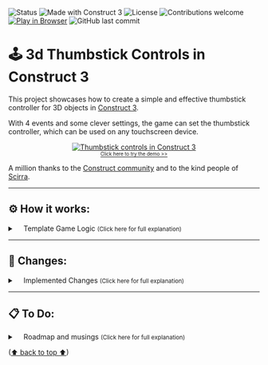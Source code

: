 <a id="readme-top"></a>

![Status](https://img.shields.io/badge/status-under--development-yellow)
![Made with Construct 3](https://img.shields.io/badge/built%20with-Construct%203-blue?logo=construct3)
![License](https://img.shields.io/badge/license-TBD-lightgrey)
![Contributions welcome](https://img.shields.io/badge/contributions-welcome-brightgreen)
[![Play in Browser](https://img.shields.io/badge/Play--Now-Browser-green?logo=google-chrome&logoColor=white)](https://hielo777.github.io/3dThumbstickControls/)
![GitHub last commit](https://img.shields.io/github/last-commit/hielo777/3dThumbstickControls)

# 🕹️ 3d Thumbstick Controls in Construct 3

This project showcases how to create a simple and effective thumbstick controller for 3D objects in [Construct 3](https://www.construct.net/en).

With 4 events and some clever settings, the game can set the thumbstick controller, which can be used on any touchscreen device.


<p align="center">
  <a href="https://hielo777.github.io/ThumbControlPage/">
    <img src="controlsDemo.gif" alt="Thumbstick controls in Construct 3" />
  </a>
  <br />
  <a href="https://hielo777.github.io/ThumbControlPage/">
    <sub><sup>Click here to try the demo >></sup></sub>
  </a>
</p>

A million thanks to the [Construct community](https://www.construct.net/en/forum) and to the kind people of [Scirra](https://www.construct.net/en).

***

 ## ⚙️ How it works:

<details>
<summary>&nbsp;&nbsp;&nbsp;&nbsp;Template Game Logic <small>(Click here for full explanation)</small></summary>

The entire system relies on the interaction of 2 different Construct objects:
- The sprite named **thumbstick01**
- The 8 instances of the sprite named **directionMarker**

The **thumbstick01** has the *"Drag and Drop"* behavior and can be moved on the screen by the player.

The 8 **directionMarker** sprites are set in a circle around **thumbstick01** at 45-degree inclination difference. 

Each **directionMarker** has 2 *Instance Variables:* vx and vy. These variables have 3 possible values: -1, 0, and 1. Each combination indicates the movement in the x and y direction that every **directionMarker** represents.

When the player moves **thumbstick01**, C3 determines which **directionMarker** is closest and uses the vx and vy variables to calculate the correct movement direction for the 3D object **Player3D**:

In the third event, C3 takes the *Instance Variable* vx, multiplies it by the speedPlayer variable, and assigns the result to **Player3D**’s *8Direction* Vector X.
The same process is repeated with vy, producing the value for **Player3D**’s *8Direction* Vector Y.

Together, these two values define the movement direction of the **Player3D** object.

<p align="right">(<a href="#readme-top">⬆  back to top  ⬆</a>)</p>
</details>

***

## 🔀 Changes:
<details>
<summary>&nbsp;&nbsp;&nbsp;&nbsp;Implemented Changes <small>(Click here for full explanation)</small></summary>

- [x] The `Basic Version` folder includes two builds that focus exclusively on thumbstick functionality, with slopes and other refinements removed. These streamlined versions are designed for easier integration into other games

- [x] Moved all the html files to the `html export files` folder for easier project navigation

- [x] Basic thumbstick functionality

- [x] Added tiled background to highlight 3D object movement

- [x] Improved the rotation of the 3D object reflecting the thumbstick movement

- [x] Added solid objects. This is to showcase the basics of a possible 3D-based game using the thumbstick

- [x] Added basic 3D slopes functionalities.
> The initial 3D slopes projects can be found at: https://github.com/hielo777/3DSlopes

- [x] Eliminated the older Player object from the screen to make it less intrusive

- [x] Re-created the exported game files

- [x] Adding basic camera support, allowing the player to change the distance of the camera to the Player3D object, and also to change the altitude of the camera

- [x] Adding a minimum distance and height for the camera controls to avoid weird angles and keep the game playable

- [x] Adding a maximum distance and height for the camera controls to avoid weird angles and keep the game playable. The maximums can be adjusted with the variables maxCameraDistance and maxCameraHeight.

- [x] Adding "diagonal camera controls" that allow for modifying the height and distance of the camera at the same time. The logic for these diagonal controls is similar the one used to control the movement of the Player3D object, using a combination of the instance variables to modify the Y and Z attributes of the 3DCamera.

<p align="right">(<a href="#readme-top">⬆  back to top  ⬆</a>)</p>

</details>

***

## 📋 To Do:
<details>
<summary>&nbsp;&nbsp;&nbsp;&nbsp;Roadmap and musings <small>(Click here for full explanation)</small></summary>

- [ ] Add second thumbstick functionality. Perhaps to control the camera to orbit the 3D object representing the main character.
>> This item is in progress. You can see the finished list above, and some camera control functionality has been added.

- [ ] Add comments to the .c3p document to clarify functionality

- [ ] Improve the slopes functionality to:
> Allow the player jump
> Allow the player go to multiple levels
> Better support for going up and down the slopes. Currently is quite basic and the player can get stuck in the wrong height after leaving a slope on the side

<p align="right">(<a href="#readme-top">⬆  back to top  ⬆</a>)</p>
</details>

<p align="left">(<a href="#readme-top">⬆  back to top  ⬆</a>)</p>